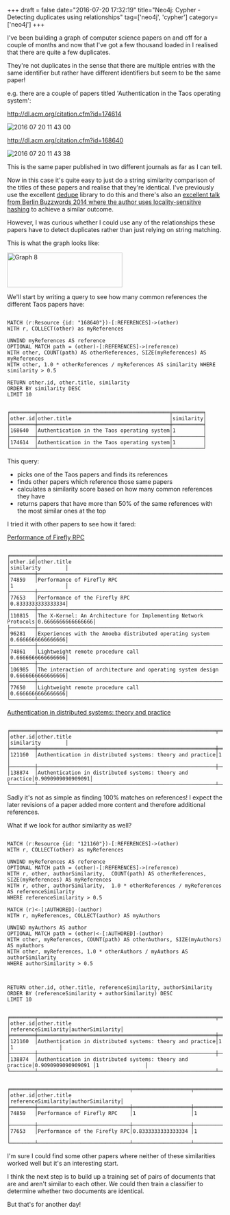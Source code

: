 +++
draft = false
date="2016-07-20 17:32:19"
title="Neo4j: Cypher - Detecting duplicates using relationships"
tag=['neo4j', 'cypher']
category=['neo4j']
+++

<p>
I've been building a graph of computer science papers on and off for a couple of months and now that I've got a few thousand loaded in I realised that there are quite a few duplicates.
</p>


<p>
They're not duplicates in the sense that there are multiple entries with the same identifier but rather have different identifiers but seem to be the same paper!
</p>


<p>
e.g. there are a couple of papers titled 'Authentication in the Taos operating system': 
</p>


<p>
<a href="http://dl.acm.org/citation.cfm?id=174614">http://dl.acm.org/citation.cfm?id=174614</a>
</p>

<div>


<img src="{{<siteurl>}}/uploads/2016/07/2016-07-20_11-43-00.png" alt="2016 07 20 11 43 00" title="2016-07-20_11-43-00.png" border="0"  /></div>


<p>
<a href="http://dl.acm.org/citation.cfm?id=168640">http://dl.acm.org/citation.cfm?id=168640</a>
</p>

<div>


<img src="{{<siteurl>}}/uploads/2016/07/2016-07-20_11-43-38.png" alt="2016 07 20 11 43 38" title="2016-07-20_11-43-38.png" border="0"  />
</div>

<p>This is the same paper published in two different journals as far as I can tell. </p>


<p>
Now in this case it's quite easy to just do a string similarity comparison of the titles of these papers and realise that they're identical. I've previously use the excellent <a href="https://github.com/datamade/dedupe">dedupe</a> library to do this and there's also an <a href="http://www.slideshare.net/DECK36/deck36-bbuzz2014datadedupsteschasfinal?related=1">excellent talk from Berlin Buzzwords 2014 where the author uses locality-sensitive hashing</a> to achieve a similar outcome.
</p>


<p>However, I was curious whether I could use any of the relationships these papers have to detect duplicates rather than just relying on string matching.</p>


<p>
This is what the graph looks like:
</p>


<div>

<img src="{{<siteurl>}}/uploads/2016/07/graph-8.png" alt="Graph  8" title="graph (8).png" border="0" width="269" height="81" />

</div>

<p>
We'll start by writing a query to see how many common references the different Taos papers have:
</p>



~~~cypher

MATCH (r:Resource {id: "168640"})-[:REFERENCES]->(other)
WITH r, COLLECT(other) as myReferences

UNWIND myReferences AS reference
OPTIONAL MATCH path = (other)-[:REFERENCES]->(reference)
WITH other, COUNT(path) AS otherReferences, SIZE(myReferences) AS myReferences
WITH other, 1.0 * otherReferences / myReferences AS similarity WHERE similarity > 0.5

RETURN other.id, other.title, similarity
ORDER BY similarity DESC
LIMIT 10
~~~


~~~text

╒════════╤═══════════════════════════════════════════╤══════════╕
│other.id│other.title                                │similarity│
╞════════╪═══════════════════════════════════════════╪══════════╡
│168640  │Authentication in the Taos operating system│1         │
├────────┼───────────────────────────────────────────┼──────────┤
│174614  │Authentication in the Taos operating system│1         │
└────────┴───────────────────────────────────────────┴──────────┘
~~~

<p>
This query:
</p>


<ul>
<li>picks one of the Taos papers and finds its references</li>
<li>finds other papers which reference those same papers</li>
<li>calculates a similarity score based on how many common references they have</li>
<li>returns papers that have more than 50% of the same references with the most similar ones at the top</li>
</ul>

<p>
I tried it with other papers to see how it fared:
</p>


<p><a href="http://dl.acm.org/citation.cfm?id=74859">Performance of Firefly RPC</a></p>


~~~text

╒════════╤════════════════════════════════════════════════════════════════╤══════════════════╕
│other.id│other.title                                                     │similarity        │
╞════════╪════════════════════════════════════════════════════════════════╪══════════════════╡
│74859   │Performance of Firefly RPC                                      │1                 │
├────────┼────────────────────────────────────────────────────────────────┼──────────────────┤
│77653   │Performance of the Firefly RPC                                  │0.8333333333333334│
├────────┼────────────────────────────────────────────────────────────────┼──────────────────┤
│110815  │The X-Kernel: An Architecture for Implementing Network Protocols│0.6666666666666666│
├────────┼────────────────────────────────────────────────────────────────┼──────────────────┤
│96281   │Experiences with the Amoeba distributed operating system        │0.6666666666666666│
├────────┼────────────────────────────────────────────────────────────────┼──────────────────┤
│74861   │Lightweight remote procedure call                               │0.6666666666666666│
├────────┼────────────────────────────────────────────────────────────────┼──────────────────┤
│106985  │The interaction of architecture and operating system design     │0.6666666666666666│
├────────┼────────────────────────────────────────────────────────────────┼──────────────────┤
│77650   │Lightweight remote procedure call                               │0.6666666666666666│
└────────┴────────────────────────────────────────────────────────────────┴──────────────────┘
~~~

<p>
<a href="http://dl.acm.org/citation.cfm?id=121160">Authentication in distributed systems: theory and practice</a></p>



~~~text

╒════════╤══════════════════════════════════════════════════════════╤══════════════════╕
│other.id│other.title                                               │similarity        │
╞════════╪══════════════════════════════════════════════════════════╪══════════════════╡
│121160  │Authentication in distributed systems: theory and practice│1                 │
├────────┼──────────────────────────────────────────────────────────┼──────────────────┤
│138874  │Authentication in distributed systems: theory and practice│0.9090909090909091│
└────────┴──────────────────────────────────────────────────────────┴──────────────────┘
~~~

<p>
Sadly it's not as simple as finding 100% matches on references! I expect the later revisions of a paper added more content and therefore additional references.  
</p>


<p>What if we look for author similarity as well?</p>



~~~cypher

MATCH (r:Resource {id: "121160"})-[:REFERENCES]->(other)
WITH r, COLLECT(other) as myReferences

UNWIND myReferences AS reference
OPTIONAL MATCH path = (other)-[:REFERENCES]->(reference)
WITH r, other, authorSimilarity,  COUNT(path) AS otherReferences, SIZE(myReferences) AS myReferences
WITH r, other, authorSimilarity,  1.0 * otherReferences / myReferences AS referenceSimilarity
WHERE referenceSimilarity > 0.5

MATCH (r)<-[:AUTHORED]-(author)
WITH r, myReferences, COLLECT(author) AS myAuthors

UNWIND myAuthors AS author
OPTIONAL MATCH path = (other)<-[:AUTHORED]-(author)
WITH other, myReferences, COUNT(path) AS otherAuthors, SIZE(myAuthors) AS myAuthors
WITH other, myReferences, 1.0 * otherAuthors / myAuthors AS authorSimilarity
WHERE authorSimilarity > 0.5



RETURN other.id, other.title, referenceSimilarity, authorSimilarity
ORDER BY (referenceSimilarity + authorSimilarity) DESC
LIMIT 10
~~~


~~~text

╒════════╤══════════════════════════════════════════════════════════╤═══════════════════╤════════════════╕
│other.id│other.title                                               │referenceSimilarity│authorSimilarity│
╞════════╪══════════════════════════════════════════════════════════╪═══════════════════╪════════════════╡
│121160  │Authentication in distributed systems: theory and practice│1                  │1               │
├────────┼──────────────────────────────────────────────────────────┼───────────────────┼────────────────┤
│138874  │Authentication in distributed systems: theory and practice│0.9090909090909091 │1               │
└────────┴──────────────────────────────────────────────────────────┴───────────────────┴────────────────┘
~~~


~~~text

╒════════╤══════════════════════════════╤═══════════════════╤════════════════╕
│other.id│other.title                   │referenceSimilarity│authorSimilarity│
╞════════╪══════════════════════════════╪═══════════════════╪════════════════╡
│74859   │Performance of Firefly RPC    │1                  │1               │
├────────┼──────────────────────────────┼───────────────────┼────────────────┤
│77653   │Performance of the Firefly RPC│0.8333333333333334 │1               │
└────────┴──────────────────────────────┴───────────────────┴────────────────┘
~~~

<p>
I'm sure I could find some other papers where neither of these similarities worked well but it's an interesting start.
</p>


<p>
I think the next step is to build up a training set of pairs of documents that are and aren't similar to each other. We could then train a classifier to determine whether two documents are identical.
</p>


<p>But that's for another day!</p>

